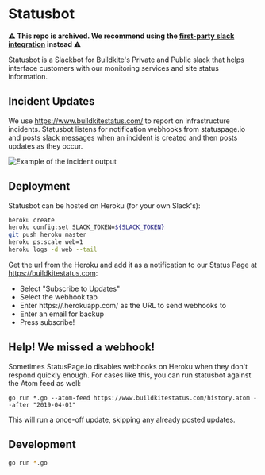 # Statusbot

**⚠️ This repo is archived. We recommend using the [first-party slack integration](https://support.atlassian.com/statuspage/docs/enable-slack-subscriptions/) instead ⚠️**

Statusbot is a Slackbot for Buildkite's Private and Public slack that helps interface customers with our monitoring services and site status information.

## Incident Updates

We use https://www.buildkitestatus.com/ to report on infrastructure incidents. Statusbot listens for notification webhooks from statuspage.io and posts slack messages when an incident is created and then posts updates as they occur.

![Example of the incident output](https://lachlan.me/s/20171214-1x8q76fdpatikdi.png)

## Deployment

Statusbot can be hosted on Heroku (for your own Slack's):

```bash
heroku create
heroku config:set SLACK_TOKEN=${SLACK_TOKEN}
git push heroku master
heroku ps:scale web=1
heroku logs -d web --tail
```

Get the url from the Heroku and add it as a notification to our Status Page at https://buildkitestatus.com:

* Select "Subscribe to Updates"
* Select the webhook tab
* Enter https://<your-app-name>.herokuapp.com/ as the URL to send webhooks to
* Enter an email for backup
* Press subscribe!

## Help! We missed a webhook!

Sometimes StatusPage.io disables webhooks on Heroku when they don't respond quickly enough. For cases like this, you can run statusbot against the Atom feed as well:

```
go run *.go --atom-feed https://www.buildkitestatus.com/history.atom --after "2019-04-01"
```

This will run a once-off update, skipping any already posted updates.

## Development

```bash
go run *.go
```
